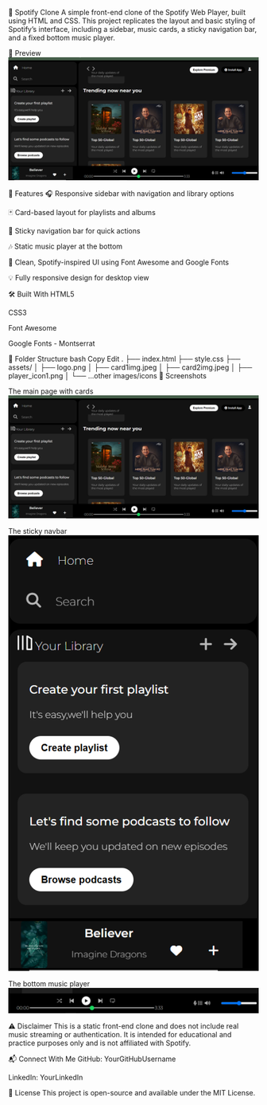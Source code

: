 🎵 Spotify Clone
A simple front-end clone of the Spotify Web Player, built using HTML and CSS. This project replicates the layout and basic styling of Spotify’s interface, including a sidebar, music cards, a sticky navigation bar, and a fixed bottom music player.

📸 Preview
![alt text](image.png)

🚀 Features
🎧 Responsive sidebar with navigation and library options

🃏 Card-based layout for playlists and albums

📌 Sticky navigation bar for quick actions

🎶 Static music player at the bottom

💅 Clean, Spotify-inspired UI using Font Awesome and Google Fonts

💡 Fully responsive design for desktop view

🛠️ Built With
HTML5

CSS3

Font Awesome

Google Fonts - Montserrat

📂 Folder Structure
bash
Copy
Edit
.
├── index.html
├── style.css
├── assets/
│   ├── logo.png
│   ├── card1img.jpeg
│   ├── card2img.jpeg
│   ├── player_icon1.png
│   └── ...other images/icons
📸 Screenshots


The main page with cards
![alt text](image-1.png)

The sticky navbar
![alt text](image-2.png)

The bottom music player
![alt text](image-3.png)

⚠️ Disclaimer
This is a static front-end clone and does not include real music streaming or authentication. It is intended for educational and practice purposes only and is not affiliated with Spotify.

📬 Connect With Me
GitHub: YourGitHubUsername

LinkedIn: YourLinkedIn

📝 License
This project is open-source and available under the MIT License.

